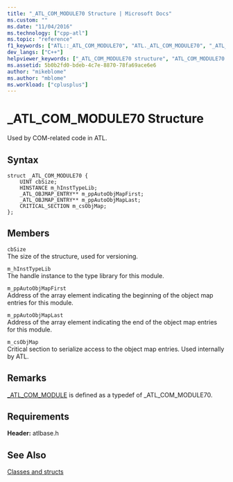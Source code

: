 ```yaml
---
title: "_ATL_COM_MODULE70 Structure | Microsoft Docs"
ms.custom: ""
ms.date: "11/04/2016"
ms.technology: ["cpp-atl"]
ms.topic: "reference"
f1_keywords: ["ATL::_ATL_COM_MODULE70", "ATL._ATL_COM_MODULE70", "_ATL_COM_MODULE70"]
dev_langs: ["C++"]
helpviewer_keywords: ["_ATL_COM_MODULE70 structure", "ATL_COM_MODULE70 structure"]
ms.assetid: 5b0b2fd0-bdeb-4c7e-8870-78fa69ace6e6
author: "mikeblome"
ms.author: "mblome"
ms.workload: ["cplusplus"]
---
```

# _ATL_COM_MODULE70 Structure

Used by COM-related code in ATL.

## Syntax

```
struct _ATL_COM_MODULE70 {
    UINT cbSize;
    HINSTANCE m_hInstTypeLib;
    _ATL_OBJMAP_ENTRY** m_ppAutoObjMapFirst;
    _ATL_OBJMAP_ENTRY** m_ppAutoObjMapLast;
    CRITICAL_SECTION m_csObjMap;
};
```

## Members

`cbSize`<br/>
The size of the structure, used for versioning.

`m_hInstTypeLib`<br/>
The handle instance to the type library for this module.

`m_ppAutoObjMapFirst`<br/>
Address of the array element indicating the beginning of the object map entries for this module.

`m_ppAutoObjMapLast`<br/>
Address of the array element indicating the end of the object map entries for this module.

`m_csObjMap`<br/>
Critical section to serialize access to the object map entries. Used internally by ATL.

## Remarks

[_ATL_COM_MODULE](atl-typedefs.md#_atl_com_module) is defined as a typedef of _ATL_COM_MODULE70.

## Requirements

**Header:** atlbase.h

## See Also

[Classes and structs](../../atl/reference/atl-classes.md)

